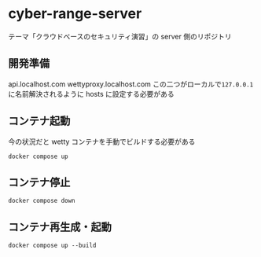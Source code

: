# cyber-range-server

テーマ「クラウドベースのセキュリティ演習」の server 側のリポジトリ

## 開発準備

api.localhost.com
wettyproxy.localhost.com
この二つがローカルで`127.0.0.1`に名前解決されるように hosts に設定する必要がある

## コンテナ起動

今の状況だと wetty コンテナを手動でビルドする必要がある

```
docker compose up
```

## コンテナ停止

```
docker compose down
```

## コンテナ再生成・起動

```
docker compose up --build
```

